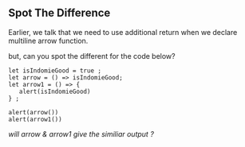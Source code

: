 ## Spot The Difference

Earlier, we talk that we need to use additional return when we declare multiline arrow function.

but, can you spot the different for the code below?

```
let isIndomieGood = true ;
let arrow = () => isIndomieGood;
let arrow1 = () => {
   alert(isIndomieGood)
} ;  

alert(arrow())
alert(arrow1())
```
*will arrow & arrow1 give the similiar output ?*
